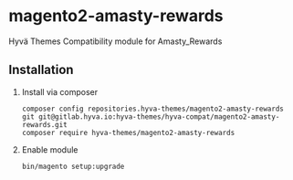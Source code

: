 
# magento2-amasty-rewards
Hyvä Themes Compatibility module for Amasty_Rewards
 
## Installation
  
1. Install via composer
    ```
    composer config repositories.hyva-themes/magento2-amasty-rewards git git@gitlab.hyva.io:hyva-themes/hyva-compat/magento2-amasty-rewards.git
    composer require hyva-themes/magento2-amasty-rewards
    ```
2. Enable module
    ```
    bin/magento setup:upgrade
    ```
   